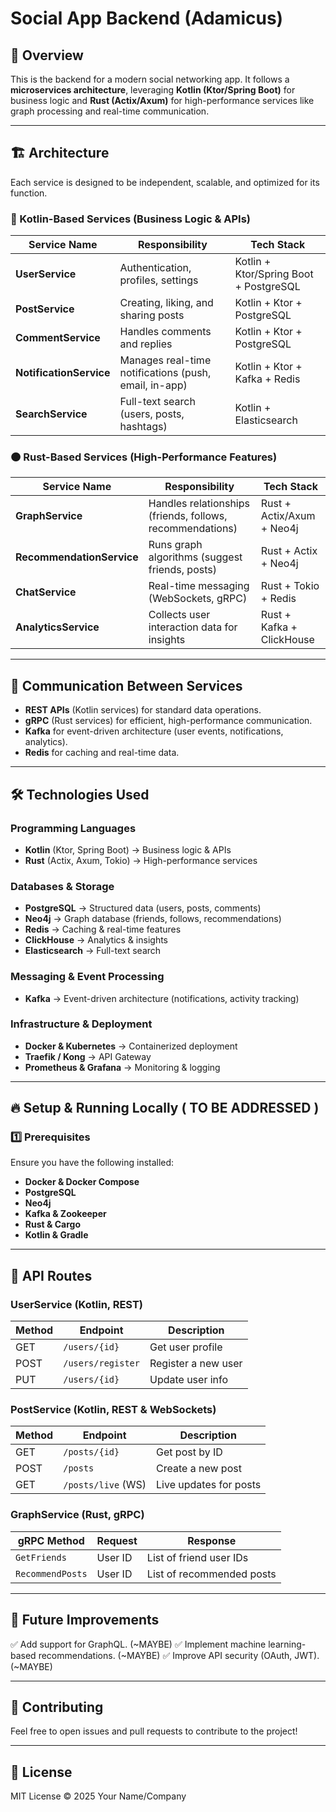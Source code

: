 # Social App Backend (Adamicus)

## 📌 Overview
This is the backend for a modern social networking app. It follows a **microservices architecture**, leveraging **Kotlin (Ktor/Spring Boot)** for business logic and **Rust (Actix/Axum)** for high-performance services like graph processing and real-time communication.

---

## 🏗️ Architecture
Each service is designed to be independent, scalable, and optimized for its function.

### **🔹 Kotlin-Based Services** (Business Logic & APIs)
| Service Name       | Responsibility                                      | Tech Stack                        |
|-------------------|-------------------------------------------------|--------------------------------|
| **UserService**     | Authentication, profiles, settings              | Kotlin + Ktor/Spring Boot + PostgreSQL |
| **PostService**     | Creating, liking, and sharing posts              | Kotlin + Ktor + PostgreSQL      |
| **CommentService**  | Handles comments and replies                     | Kotlin + Ktor + PostgreSQL      |
| **NotificationService** | Manages real-time notifications (push, email, in-app) | Kotlin + Ktor + Kafka + Redis  |
| **SearchService**   | Full-text search (users, posts, hashtags)        | Kotlin + Elasticsearch         |

### **🟠 Rust-Based Services** (High-Performance Features)
| Service Name          | Responsibility                                       | Tech Stack                     |
|----------------------|------------------------------------------------|-----------------------------|
| **GraphService**       | Handles relationships (friends, follows, recommendations) | Rust + Actix/Axum + Neo4j     |
| **RecommendationService** | Runs graph algorithms (suggest friends, posts)   | Rust + Actix + Neo4j          |
| **ChatService**        | Real-time messaging (WebSockets, gRPC)             | Rust + Tokio + Redis          |
| **AnalyticsService**   | Collects user interaction data for insights        | Rust + Kafka + ClickHouse     |

---

## 📡 Communication Between Services

- **REST APIs** (Kotlin services) for standard data operations.
- **gRPC** (Rust services) for efficient, high-performance communication.
- **Kafka** for event-driven architecture (user events, notifications, analytics).
- **Redis** for caching and real-time data.

---

## 🛠️ Technologies Used

### **Programming Languages**
- **Kotlin** (Ktor, Spring Boot) → Business logic & APIs
- **Rust** (Actix, Axum, Tokio) → High-performance services

### **Databases & Storage**
- **PostgreSQL** → Structured data (users, posts, comments)
- **Neo4j** → Graph database (friends, follows, recommendations)
- **Redis** → Caching & real-time features
- **ClickHouse** → Analytics & insights
- **Elasticsearch** → Full-text search

### **Messaging & Event Processing**
- **Kafka** → Event-driven architecture (notifications, activity tracking)

### **Infrastructure & Deployment**
- **Docker & Kubernetes** → Containerized deployment
- **Traefik / Kong** → API Gateway
- **Prometheus & Grafana** → Monitoring & logging

---

## 🔥 Setup & Running Locally ( TO BE ADDRESSED )

### **1️⃣ Prerequisites**
Ensure you have the following installed:
- **Docker & Docker Compose**
- **PostgreSQL**
- **Neo4j**
- **Kafka & Zookeeper**
- **Rust & Cargo**
- **Kotlin & Gradle**


---

## 🚀 API Routes

### **UserService** (Kotlin, REST)
| Method | Endpoint              | Description              |
|--------|----------------------|--------------------------|
| GET    | `/users/{id}`         | Get user profile        |
| POST   | `/users/register`     | Register a new user     |
| PUT    | `/users/{id}`         | Update user info        |

### **PostService** (Kotlin, REST & WebSockets)
| Method | Endpoint              | Description                 |
|--------|----------------------|-----------------------------|
| GET    | `/posts/{id}`         | Get post by ID             |
| POST   | `/posts`              | Create a new post          |
| GET    | `/posts/live` (WS)    | Live updates for posts     |

### **GraphService** (Rust, gRPC)
| gRPC Method | Request         | Response                   |
|------------|----------------|---------------------------|
| `GetFriends` | User ID        | List of friend user IDs   |
| `RecommendPosts` | User ID    | List of recommended posts |

---

## 🔄 Future Improvements
✅ Add support for GraphQL. (~MAYBE)
✅ Implement machine learning-based recommendations. (~MAYBE)
✅ Improve API security (OAuth, JWT). (~MAYBE)

---

## 🤝 Contributing
Feel free to open issues and pull requests to contribute to the project!

---

## 📄 License
MIT License © 2025 Your Name/Company

